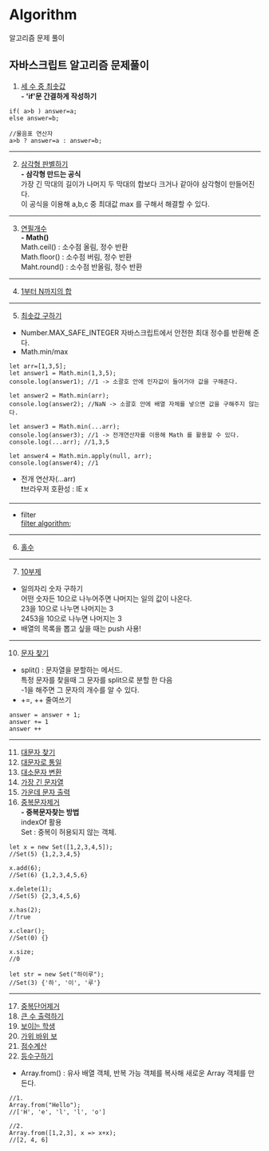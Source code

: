 # Algorithm
알고리즘 문제 풀이

## 자바스크립트 알고리즘 문제풀이
  
1. [세 수 중 최솟값](SY-Algorithm/1-1.js)<br>
**- 'if'문 간결하게 작성하기**<br>
```
if( a>b ) answer=a;
else answer=b;

//물음표 연산자
a>b ? answer=a : answer=b;
```

---
2. [삼각형 판별하기](SY-Algorithm/1-2.js)<br>
**- 삼각형 만드는 공식**<br>
가장 긴 막대의 길이가 나머지 두 막대의 합보다 크거나 같아야 삼각형이 만들어진다.<br>
이 공식을 이용해 a,b,c 중 최대값 max 를 구해서 해결할 수 있다.
---
3. [연필개수](SY-Algorithm/1-3.js)<br>
**- Math()**<br>
Math.ceil() : 소수점 올림, 정수 반환<br>
Math.floor() : 소수점 버림, 정수 반환<br>
Maht.round() : 소수점 반올림, 정수 반환
---
4. [1부터 N까지의 합](SY-Algorithm/1-4.js)

---

5. [최솟값 구하기](SY-Algorithm/1-5.js)<br>
- Number.MAX_SAFE_INTEGER
자바스크립트에서 안전한 최대 정수를 반환해 준다.<br>
- Math.min/max
```
let arr=[1,3,5];
let answer1 = Math.min(1,3,5);
console.log(answer1); //1 -> 소괄호 안에 인자값이 들어가야 값을 구해준다.

let answer2 = Math.min(arr);
console.log(answer2); //NaN -> 소괄호 안에 배열 자체를 넣으면 값을 구해주지 않는다.

let answer3 = Math.min(...arr);
console.log(answer3); //1 -> 전개연산자를 이용해 Math 를 활용할 수 있다.
console.log(...arr); //1,3,5

let answer4 = Math.min.apply(null, arr);
console.log(answer4); //1
```
- 전개 연산자(...arr)<br>
❗브라우저 호환성 : IE x
---
- filter<br>
[filter algorithm](https://www.notion.so/ES6-a1e92905808b4b8cbe8667b752495b8a);

---
6. [홀수](SY-Algorithm/1-6.js)<br>

---
7. [10부제](SY-Algorithm/1-7.js)<br>
- 일의자리 숫자 구하기<br>
어떤 숫자든 10으로 나누어주면 나머지는 일의 값이 나온다.<br>
23을 10으로 나누면 나머지는 3<br>
2453을 10으로 나누면 나머지는 3<br>
- 배열의 목록을 뽑고 싶을 때는 push 사용!<br>

---
10. [문자 찾기](SY-Algorithm/1-10.js)<br>
- split() : 문자열을 분할하는 메서드.<br>
특정 문자를 찾을때 그 문자를 split으로 분할 한 다음<br>
-1을 해주면 그 문자의 개수를 알 수 있다.<br>
- +=, ++ 줄여쓰기<br>
```
answer = answer + 1;
answer += 1
answer ++
```
---
11. [대문자 찾기](SY-Algorithm/1-11.js)<br>
12. [대문자로 통일](SY-Algorithm/1-12.js)<br>
13. [대소문자 변환](SY-Algorithm/1-13.js)<br>
14. [가장 긴 문자열](SY-Algorithm/1-14.js)<br>
15. [가운데 문자 출력](SY-Algorithm/1-15.js)<br>
16. [중복문자제거](SY-Algorithm/1-16.js)<br>
**- 중복문자찾는 방법**<br>
indexOf 활용<br>
Set : 중복이 허용되지 않는 객체.
```
let x = new Set([1,2,3,4,5]);
//Set(5) {1,2,3,4,5}

x.add(6);
//Set(6) {1,2,3,4,5,6}

x.delete(1);
//Set(5) {2,3,4,5,6}

x.has(2);
//true

x.clear();
//Set(0) {}

x.size;
//0

let str = new Set("하이루");
//Set(3) {'하', '이', '루'}
```
---
17. [중복단어제거](SY-Algorithm/1-17.js)<br>
18. [큰 수 출력하기](SY-Algorithm/2-1.js)<br>
19. [보이는 학생](SY-Algorithm/2-2.js)<br>
20. [가위 바위 보](SY-Algorithm/2-3.js)<br>
21. [점수계산](SY-Algorithm/2-4.js)<br>
22. [등수구하기](SY-Algorithm/2-5.js)<br>
- Array.from() : 유사 배열 객체, 반복 가능 객체를 복사해 새로운 Array 객체를 만든다.
```
//1.
Array.from("Hello");
//['H', 'e', 'l', 'l', 'o']

//2.
Array.from([1,2,3], x => x+x);
//[2, 4, 6]
```



